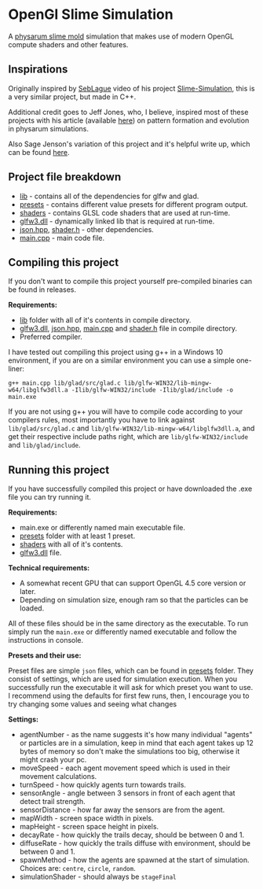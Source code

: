 # OpenGl Slime Simulation
A [physarum slime mold](https://en.wikipedia.org/wiki/Physarum_polycephalum) simulation that makes use of modern OpenGL compute shaders and other features.

## Inspirations
Originally inspired by [SebLague](https://github.com/SebLague) video of his project [Slime-Simulation](https://github.com/SebLague/Slime-Simulation), this is a very similar project, but made in C++.

Additional credit goes to Jeff Jones, who, I believe, inspired most of these projects with his article (available [here](https://uwe-repository.worktribe.com/output/980579)) on pattern formation and evolution in physarum simulations.

Also Sage Jenson's variation of this project and it's helpful write up, which can be found [here](https://sagejenson.com/physarum).

## Project file breakdown
- [lib](lib) - contains all of the dependencies for glfw and glad.
- [presets](presets) - contains different value presets for different program output.
- [shaders](shaders) - contains GLSL code shaders that are used at run-time.
- [glfw3.dll](glfw3.dll) - dynamically linked lib that is required at run-time.
- [json.hpp](json.hpp), [shader.h](shader.h) - other dependencies.
- [main.cpp](main.cpp) - main code file.

## Compiling this project
If you don't want to compile this project yourself pre-compiled binaries can be found in releases.

**Requirements:**
- [lib](lib) folder with all of it's contents in compile directory.
- [glfw3.dll](glfw3.dll), [json.hpp](json.hpp), [main.cpp](main.cpp) and [shader.h](shader.h) file in compile directory.
- Preferred compiler.

I have tested out compiling this project using g++ in a Windows 10 environment, if you are on a similar environment you can use a simple one-liner:
```
g++ main.cpp lib/glad/src/glad.c lib/glfw-WIN32/lib-mingw-w64/libglfw3dll.a -Ilib/glfw-WIN32/include -Ilib/glad/include -o main.exe
```

If you are not using g++ you will have to compile code according to your compilers rules, most importantly you have to link against ```lib/glad/src/glad.c``` and ```lib/glfw-WIN32/lib-mingw-w64/libglfw3dll.a```, and get their respective include paths right, which are ```lib/glfw-WIN32/include``` and ```lib/glad/include```.

## Running this project

If you have successfully compiled this project or have downloaded the .exe file you can try running it.

**Requirements:**
- main.exe or differently named main executable file.
- [presets](presets) folder with at least 1 preset.
- [shaders](folder) with all of it's contents.
- [glfw3.dll](glfw3.dll) file.

**Technical requirements:**
- A somewhat recent GPU that can support OpenGL 4.5 core version or later.
- Depending on simulation size, enough ram so that the particles can be loaded.

All of these files should be in the same directory as the executable. To run simply run the ```main.exe``` or differently named executable and follow the instructions in console.

**Presets and their use:**

Preset files are simple ```json``` files, which can be found in [presets](presets) folder. They consist of settings, which are used for simulation execution. When you successfully run the executable it will ask for which preset you want to use. I recommend using the defaults for first few runs, then, I encourage you to try changing some values and seeing what changes

**Settings:**
- agentNumber - as the name suggests it's how many individual "agents" or particles are in a simulation, keep in mind that each agent takes up 12 bytes of memory so don't make the simulations too big, otherwise it might crash your pc.
- moveSpeed - each agent movement speed which is used in their movement calculations.
- turnSpeed - how quickly agents turn towards trails.
- sensorAngle - angle between 3 sensors in front of each agent that detect trail strength.
- sensorDistance - how far away the sensors are from the agent.
- mapWidth - screen space width in pixels.
- mapHeight - screen space height in pixels.
- decayRate - how quickly the trails decay, should be between 0 and 1.
- diffuseRate - how quickly the trails diffuse with environment, should be between 0 and 1.
- spawnMethod - how the agents are spawned at the start of simulation. Choices are: ```centre```, ```circle```, ```random```.
- simulationShader - should always be ```stageFinal```
